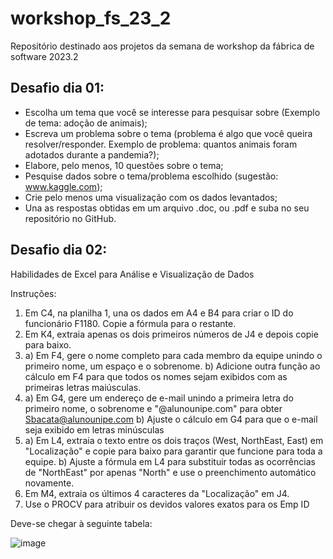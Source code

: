 # workshop_fs_23_2
Repositório destinado aos projetos da semana de workshop da fábrica de software 2023.2

## Desafio dia 01:

- Escolha um tema que você se interesse para pesquisar sobre (Exemplo de tema:
adoção de animais);
- Escreva um problema sobre o tema (problema é algo que você queira
resolver/responder. Exemplo de problema: quantos animais foram adotados durante
a pandemia?);
- Elabore, pelo menos, 10 questões sobre o tema;
- Pesquise dados sobre o tema/problema escolhido (sugestão: www.kaggle.com);
- Crie pelo menos uma visualização com os dados levantados;
- Una as respostas obtidas em um arquivo .doc, ou .pdf e suba no seu repositório no
GitHub.

## Desafio dia 02:

Habilidades de Excel para Análise e Visualização de Dados

Instruções:

1) Em C4, na planilha 1, una os dados em A4 e B4 para criar o ID do funcionário F1180. Copie a fórmula para o restante.
2) Em K4, extraia apenas os dois primeiros números de J4 e depois copie para baixo.
3) a) Em F4, gere o nome completo para cada membro da equipe unindo o primeiro nome, um espaço e o sobrenome.
   b) Adicione outra função ao cálculo em F4 para que todos os nomes sejam exibidos com as primeiras letras maiúsculas. 
4) a) Em G4, gere um endereço de e-mail unindo a primeira letra do primeiro nome, o sobrenome e "@alunounipe.com" para obter Sbacata@alunounipe.com
   b) Ajuste o cálculo em G4 para que o e-mail seja exibido em letras minúsculas
5) a) Em L4, extraia o texto entre os dois traços (West, NorthEast, East) em "Localização" e copie para baixo para garantir que funcione para toda a equipe.
   b) Ajuste a fórmula em L4 para substituir todas as ocorrências de "NorthEast" por apenas "North" e use o preenchimento automático novamente.
6) Em M4, extraia os últimos 4 caracteres da "Localização" em J4.
7) Use o PROCV para atribuir os devidos valores exatos para os Emp ID

Deve-se chegar à seguinte tabela:

![image](https://github.com/a-danielabarreto/workshop_fs_23_2/assets/129341716/08983255-b4d8-4213-9a2e-02a490052307)
